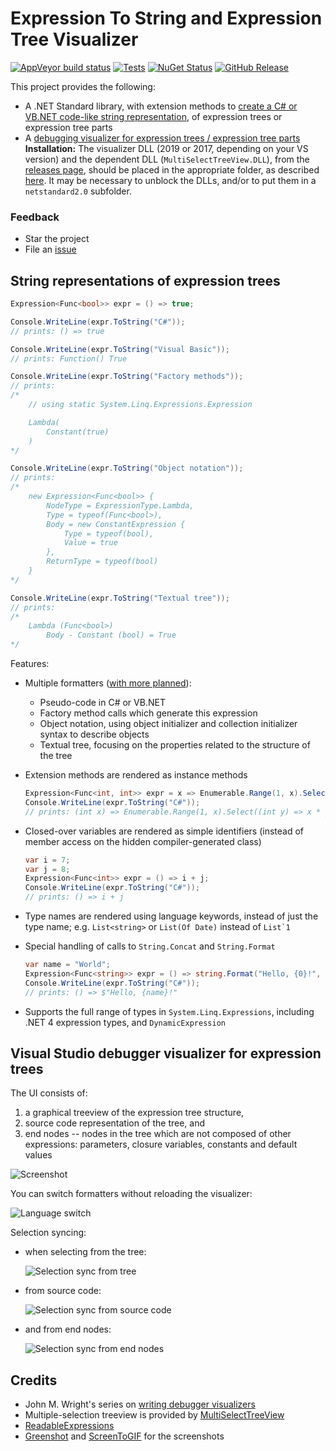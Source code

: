 # Expression To String and Expression Tree Visualizer

[![AppVeyor build status](https://img.shields.io/appveyor/ci/zspitz/expressiontostring?style=flat&max-age=86400)](https://ci.appveyor.com/project/zspitz/expressiontostring) [![Tests](https://img.shields.io/appveyor/tests/zspitz/expressiontostring?compact_message&style=flat&max-age=86400)](https://ci.appveyor.com/project/zspitz/expressiontostring) [![NuGet Status](https://img.shields.io/nuget/v/ExpressionTreeToString.svg?style=flat&max-age=86400)](https://www.nuget.org/packages/ExpressionTreeToString/) [![GitHub Release](https://img.shields.io/github/release/zspitz/expressiontostring.svg?style=flat&max-age=86400)](https://github.com/zspitz/ExpressionToString/releases)

This project provides the following:

* A .NET Standard library, with extension methods to [create a C# or VB.NET code-like string representation](https://github.com/zspitz/ExpressionToString#string-representations-of-expression-trees), of expression trees or expression tree parts 
* A [debugging visualizer for expression trees / expression tree parts](https://github.com/zspitz/ExpressionToString#visual-studio-debugger-visualizer-for-expression-trees)  
  **Installation:** The visualizer DLL (2019 or 2017, depending on your VS version) and the dependent DLL (`MultiSelectTreeView.DLL`), from the [releases page](https://github.com/zspitz/ExpressionToString/releases), should be placed in the appropriate folder, as described [here](https://docs.microsoft.com/en-us/visualstudio/debugger/how-to-install-a-visualizer?view=vs-2017). It may be necessary to unblock the DLLs, and/or to put them in a `netstandard2.0` subfolder.
  
### Feedback

* Star the project
* File an [issue](https://github.com/zspitz/ExpressionToString/issues)

## String representations of expression trees

```csharp
Expression<Func<bool>> expr = () => true;

Console.WriteLine(expr.ToString("C#"));
// prints: () => true

Console.WriteLine(expr.ToString("Visual Basic"));
// prints: Function() True

Console.WriteLine(expr.ToString("Factory methods"));
// prints:
/*
    // using static System.Linq.Expressions.Expression

    Lambda(
        Constant(true)
    )
*/

Console.WriteLine(expr.ToString("Object notation"));
// prints:
/*
    new Expression<Func<bool>> {
        NodeType = ExpressionType.Lambda,
        Type = typeof(Func<bool>),
        Body = new ConstantExpression {
            Type = typeof(bool),
            Value = true
        },
        ReturnType = typeof(bool)
    }
*/

Console.WriteLine(expr.ToString("Textual tree"));
// prints:
/*
    Lambda (Func<bool>)
        Body - Constant (bool) = True
*/
```

Features:

* Multiple formatters ([with more planned](https://github.com/zspitz/ExpressionToString/issues/38)):

  * Pseudo-code in C# or VB.NET
  * Factory method calls which generate this expression
  * Object notation, using object initializer and collection initializer syntax to describe objects
  * Textual tree, focusing on the properties related to the structure of the tree

* Extension methods are rendered as instance methods

    ```csharp
    Expression<Func<int, int>> expr = x => Enumerable.Range(1, x).Select(y => x * y).Count();
    Console.WriteLine(expr.ToString("C#"));
    // prints: (int x) => Enumerable.Range(1, x).Select((int y) => x * y).Count()
    ```

* Closed-over variables are rendered as simple identifiers (instead of member access on the hidden compiler-generated class)

    ```csharp
    var i = 7;
    var j = 8;
    Expression<Func<int>> expr = () => i + j;
    Console.WriteLine(expr.ToString("C#"));
    // prints: () => i + j
    ```

* Type names are rendered using language keywords, instead of just the type name; e.g. `List<string>` or `List(Of Date)` instead of ``List`1``

* Special handling of calls to `String.Concat` and `String.Format`

    ```csharp
    var name = "World";
    Expression<Func<string>> expr = () => string.Format("Hello, {0}!", name);
    Console.WriteLine(expr.ToString("C#"));
    // prints: () => $"Hello, {name}!"
    ```

* Supports the full range of types in `System.Linq.Expressions`, including .NET 4 expression types, and `DynamicExpression`

## Visual Studio debugger visualizer for expression trees

The UI consists of:

1. a graphical treeview of the expression tree structure,
2. source code representation of the tree, and
3. end nodes -- nodes in the tree which are not composed of other expressions: parameters, closure variables, constants and default values

![Screenshot](screenshot-01.png)

You can switch formatters without reloading the visualizer:

![Language switch](formatter-switch.gif)

Selection syncing:

* when selecting from the tree:

  ![Selection sync from tree](sync-from-tree.gif)

* from source code:

  ![Selection sync from source code](sync-from-code.gif)

* and from end nodes:

  ![Selection sync from end nodes](sync-from-endnodes.gif)
  
## Credits

* John M. Wright's series on [writing debugger visualizers](https://wrightfully.com/writing-a-readonly-debugger-visualizer)
* Multiple-selection treeview is provided by [MultiSelectTreeView](https://github.com/ygoe/MultiSelectTreeView)
* [ReadableExpressions](https://github.com/agileobjects/ReadableExpressions)
* [Greenshot](https://getgreenshot.org/) and [ScreenToGIF](https://www.screentogif.com/) for the screenshots

